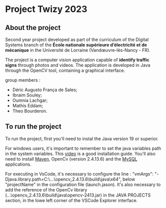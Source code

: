 # Project Twizy 2023

## About the project

Second year project developed as part of the curriculum of the Digital Systems branch of the **École nationale supérieure d’électricité et de mécanique** in the Université de Lorraine (Vandœuvre-lès-Nancy - FR).

The project is a computer vision application capable of **identify traffic signs** through photos and videos. The application is developed in Java through the OpenCV tool, containing a graphical interface.

group members :
- Déric Augusto França de Sales;
- Ibraim Souley;
- Oumnia Lachgar;
- Mathis Eddam;
- Theo Bourderon.

## To run the project 

To run the project, first you'll need to instal the Java version 19 or superior. 

For windows users, it's important to remember to set the java variables path in the system variables. This [video](https://www.youtube.com/watch?v=AUL--F5Wdh8&t=26s) is a good installation guide. You'll also need to install [Maven](https://www.youtube.com/watch?v=km3tLti4TCM), OpenCv (version 2.4.13.6) and the [MySQL](https://www.youtube.com/watch?v=km3tLti4TCM) applications. 

For executing in VsCode, it's necessary to configure the line : "vmArgs": "-Djava.library.path=C:\\...\\opencv_2.4.13.6\\build\\java\\x64", below "projectName" in the configuration file (launch.jason). It's also necessary to add the reference of the OpenCv library (...\opencv_2.4.13.6\build\java\opencv-2413.jar) in the JAVA PROJECTS section, in the lowe left corner of the VSCode Explorer interface.

